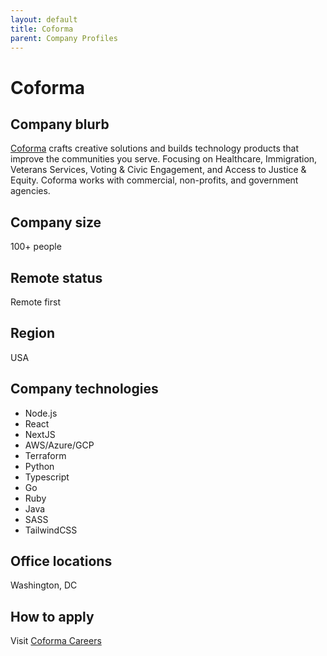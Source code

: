 ```yaml
---
layout: default
title: Coforma
parent: Company Profiles
---
```


# Coforma

## Company blurb

[Coforma](https://coforma.io) crafts creative solutions and builds technology products that improve the communities you serve. Focusing on Healthcare, Immigration, Veterans Services, Voting & Civic Engagement, and Access to Justice & Equity. Coforma works with commercial, non-profits, and government agencies.

## Company size

100+ people

## Remote status

Remote first

## Region

USA

## Company technologies
   
* Node.js
* React
* NextJS
* AWS/Azure/GCP
* Terraform
* Python
* Typescript
* Go
* Ruby
* Java
* SASS
* TailwindCSS

## Office locations

Washington, DC

## How to apply

Visit [Coforma Careers](https://coforma.io/careers)
